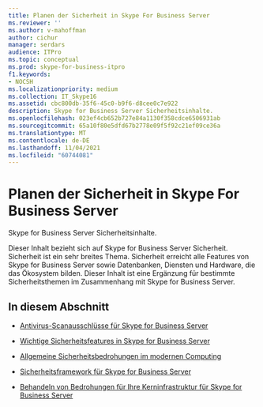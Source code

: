 ```yaml
---
title: Planen der Sicherheit in Skype For Business Server
ms.reviewer: ''
ms.author: v-mahoffman
author: cichur
manager: serdars
audience: ITPro
ms.topic: conceptual
ms.prod: skype-for-business-itpro
f1.keywords:
- NOCSH
ms.localizationpriority: medium
ms.collection: IT_Skype16
ms.assetid: cbc800db-35f6-45c0-b9f6-d8cee0c7e922
description: Skype for Business Server Sicherheitsinhalte.
ms.openlocfilehash: 023ef4cb652b727e84a1130f358cdce6506931ab
ms.sourcegitcommit: 65a10f80e5dfd67b2778e09f5f92c21ef09ce36a
ms.translationtype: MT
ms.contentlocale: de-DE
ms.lasthandoff: 11/04/2021
ms.locfileid: "60744081"
---
```

# <a name="plan-for-security-in-skype-for-business-server"></a>Planen der Sicherheit in Skype For Business Server 
 
Skype for Business Server Sicherheitsinhalte. 
  
Dieser Inhalt bezieht sich auf Skype for Business Server Sicherheit. Sicherheit ist ein sehr breites Thema. Sicherheit erreicht alle Features von Skype for Business Server sowie Datenbanken, Diensten und Hardware, die das Ökosystem bilden. Dieser Inhalt ist eine Ergänzung für bestimmte Sicherheitsthemen im Zusammenhang mit Skype for Business Server.
  
## <a name="in-this-section"></a>In diesem Abschnitt

- [Antivirus-Scanausschlüsse für Skype for Business Server](antivirus.md)
    
- [Wichtige Sicherheitsfeatures in Skype for Business Server](key-security.md)
    
- [Allgemeine Sicherheitsbedrohungen im modernen Computing](common-threats.md)
    
- [Sicherheitsframework für Skype for Business Server](security-framework.md)
    
- [Behandeln von Bedrohungen für Ihre Kerninfrastruktur für Skype for Business Server](addressing-threats.md)
    

